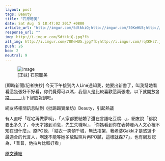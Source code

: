 ```yaml
---
layout: post
tags: Beauty
title: "石原聰美"
date: Sat Aug  5 18:47:02 2017 +0800
article_url: "http://imgur.com/SdtkkiQ;http://imgur.com/70KeHU5;http://imgur.com/rqXKHz7;http://imgur.com/9OO8mn0;http://imgur.com/7IRcApy;http://imgur.com/AFpqhmK;http://imgur.com/dorn34U"
response_url: ""
img: http://i.imgur.com/SdtkkiQ.jpg?fb
all_img: http://i.imgur.com/70KeHU5.jpg?fb;http://i.imgur.com/rqXKHz7.jpg?fb;http://i.imgur.com/9OO8mn0.jpg?fb;http://i.imgur.com/7IRcApy.jpg?fb;http://i.imgur.com/AFpqhmK.jpg?fb;http://i.imgur.com/dorn34U.jpg?fb
push: 26
boo: 2
neutral: 9
---
```


<figure>
<img src="http://i.imgur.com/SdtkkiQ.jpg?fb" alt="image">
<figcaption>
[正妹] 石原聰美
</figcaption>
</figure>



[即時新聞/記者快抄] 今天下午接到內人Line通知我，她要出新書了，叫我幫她看看這幾張好不好看，你們覺得可以嗎，我個人是比較喜歡這兩張啦，以下就開放各路______山下智囧報到吧。

網友將相關訊息貼到《批踢踢實業坊》Beauty，引起熱議

有人直呼「噁宅再做夢啊」、「人家都要結婚了還在言語吃豆腐...」，網友說「都說要出多久了，今天才接到消息，先生失職啊」，「你媽看到你在表特發內人文心裡不知在想什麼」。原PO說，「結衣一笑傾千城，無法招架，我老婆Gakki才是悠遊卡最適合的代言人，啊速不能等她多放點照片再PO膩，這樣就森77」，也有網友認為，「普普，他拍片比較好看」

<a href = "https://www.ptt.cc/bbs/Beauty/M.1501930028.A.1B3.html">原文連結</a>

